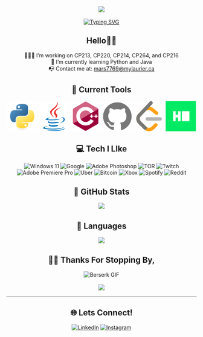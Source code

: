 <div align="center">

<img src="https://img.icons8.com/?size=512&id=y8q66v6ExjBy&format=png" width="40px">

[![Typing SVG](https://readme-typing-svg.demolab.com?font=Times+New+Roman&weight=900&size=55&pause=1000&color=8A0707&center=true&vCenter=true&width=435&lines=Michael+Marsillo)](https://git.io/typing-svg)

## Hello👋🏼
👨🏼‍🏭 I’m working on CP213, CP220, CP214, CP264, and CP216<br>📖 I’m currently learning Python and Java<br>📭 Contact me at: mars7769@mylaurier.ca

## 🔧 Current Tools
![Python](https://raw.githubusercontent.com/michaelmarsillo/michaelmarsillo/a0221859d216b7eff4c2a56b71c0dda1139db364/SVG%20Docs/python.svg)
![Java](https://raw.githubusercontent.com/michaelmarsillo/michaelmarsillo/a0221859d216b7eff4c2a56b71c0dda1139db364/SVG%20Docs/java.svg)
![C++](https://raw.githubusercontent.com/michaelmarsillo/michaelmarsillo/a0221859d216b7eff4c2a56b71c0dda1139db364/SVG%20Docs/cplusplus.svg)
![Github](https://raw.githubusercontent.com/michaelmarsillo/michaelmarsillo/a0221859d216b7eff4c2a56b71c0dda1139db364/SVG%20Docs/github.svg)
![LeetCode](https://raw.githubusercontent.com/michaelmarsillo/michaelmarsillo/a0221859d216b7eff4c2a56b71c0dda1139db364/SVG%20Docs/leetcode.svg)
![HackerRAnk](https://raw.githubusercontent.com/michaelmarsillo/michaelmarsillo/a0221859d216b7eff4c2a56b71c0dda1139db364/SVG%20Docs/hackerrank.svg)


## 💻 Tech I LIke
![Windows 11](https://img.shields.io/badge/Windows%2011-%230079d5.svg?style=for-the-badge&logo=Windows%2011&logoColor=white) ![Google](https://img.shields.io/badge/google-4285F4?style=for-the-badge&logo=google&logoColor=white) ![Adobe Photoshop](https://img.shields.io/badge/adobe%20photoshop-%2331A8FF.svg?style=for-the-badge&logo=adobe%20photoshop&logoColor=white) ![TOR](https://img.shields.io/badge/tor-%237E4798.svg?style=for-the-badge&logo=tor-project&logoColor=white) ![Twitch](https://img.shields.io/badge/Twitch-9347FF?style=for-the-badge&logo=twitch&logoColor=white) ![Adobe Premiere Pro](https://img.shields.io/badge/Adobe%20Premiere%20Pro-9999FF.svg?style=for-the-badge&logo=Adobe%20Premiere%20Pro&logoColor=white) ![Uber](https://img.shields.io/badge/Uber-%23000000.svg?style=for-the-badge&logo=Uber&logoColor=white) ![Bitcoin](https://img.shields.io/badge/Bitcoin-000?style=for-the-badge&logo=bitcoin&logoColor=white) ![Xbox](https://img.shields.io/badge/xbox-%23107C10.svg?style=for-the-badge&logo=xbox&logoColor=white) ![Spotify](https://img.shields.io/badge/Spotify-1ED760?style=for-the-badge&logo=spotify&logoColor=white) ![Reddit](https://img.shields.io/badge/Reddit-FF4500?style=for-the-badge&logo=reddit&logoColor=white)

## 🚀 GitHub Stats
![](https://github-readme-streak-stats.herokuapp.com/?user=michaelmarsillo&theme=shadow_red&hide_border=false)<br/>

## 📝 Languages
![](https://github-readme-stats.vercel.app/api/top-langs/?username=michaelmarsillo&theme=shadow_red&hide_border=false&include_all_commits=true&count_private=false&layout=compact)


## ✌🏼 Thanks For Stopping By,
![Berserk GIF](https://github.com/michaelmarsillo/michaelmarsillo/blob/main/Berserk.gif?raw=true)<br/>
<br/>
[![](https://visitcount.itsvg.in/api?id=michaelmarsillo&icon=7&color=1)](https://visitcount.itsvg.in)

---
## 🌐 Lets Connect!
[![LinkedIn](https://img.shields.io/badge/linkedin-%230077B5.svg?style=for-the-badge&logo=linkedin&logoColor=white)](https://www.linkedin.com/in/michaelmarsillo/)
[![Instagram](https://img.shields.io/badge/Instagram-%23E4405F.svg?style=for-the-badge&logo=Instagram&logoColor=white)](https://www.instagram.com/michaelmarsillo/)
<!-- Proudly created with GPRM ( https://gprm.itsvg.in ) -->

